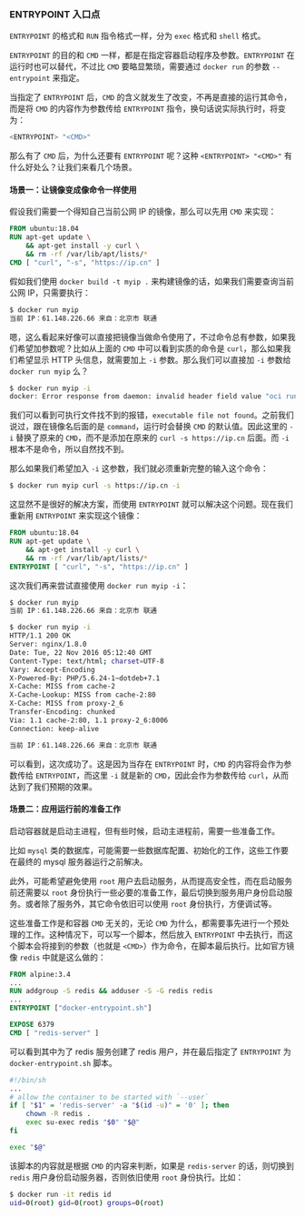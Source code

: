 ### ENTRYPOINT 入口点

`ENTRYPOINT` 的格式和 `RUN` 指令格式一样，分为 `exec` 格式和 `shell` 格式。

`ENTRYPOINT` 的目的和 `CMD` 一样，都是在指定容器启动程序及参数。`ENTRYPOINT` 在运行时也可以替代，不过比 `CMD` 要略显繁琐，需要通过 `docker run` 的参数 `--entrypoint` 来指定。

当指定了 `ENTRYPOINT` 后，`CMD` 的含义就发生了改变，不再是直接的运行其命令，而是将 `CMD` 的内容作为参数传给 `ENTRYPOINT` 指令，换句话说实际执行时，将变为：

```bash
<ENTRYPOINT> "<CMD>"
```

那么有了 `CMD` 后，为什么还要有 `ENTRYPOINT` 呢？这种 `<ENTRYPOINT> "<CMD>"` 有什么好处么？让我们来看几个场景。

#### 场景一：让镜像变成像命令一样使用

假设我们需要一个得知自己当前公网 IP 的镜像，那么可以先用 `CMD` 来实现：

```Dockerfile
FROM ubuntu:18.04
RUN apt-get update \
    && apt-get install -y curl \
    && rm -rf /var/lib/apt/lists/*
CMD [ "curl", "-s", "https://ip.cn" ]
```

假如我们使用 `docker build -t myip .` 来构建镜像的话，如果我们需要查询当前公网 IP，只需要执行：

```bash
$ docker run myip
当前 IP：61.148.226.66 来自：北京市 联通
```

嗯，这么看起来好像可以直接把镜像当做命令使用了，不过命令总有参数，如果我们希望加参数呢？比如从上面的 `CMD` 中可以看到实质的命令是 `curl`，那么如果我们希望显示 HTTP 头信息，就需要加上 `-i` 参数。那么我们可以直接加 `-i` 参数给 `docker run myip` 么？

```bash
$ docker run myip -i
docker: Error response from daemon: invalid header field value "oci runtime error: container_linux.go:247: starting container process caused \"exec: \\\"-i\\\": executable file not found in $PATH\"\n".
```

我们可以看到可执行文件找不到的报错，`executable file not found`。之前我们说过，跟在镜像名后面的是 `command`，运行时会替换 `CMD` 的默认值。因此这里的 `-i` 替换了原来的 `CMD`，而不是添加在原来的 `curl -s https://ip.cn` 后面。而 `-i` 根本不是命令，所以自然找不到。

那么如果我们希望加入 `-i` 这参数，我们就必须重新完整的输入这个命令：

```bash
$ docker run myip curl -s https://ip.cn -i
```

这显然不是很好的解决方案，而使用 `ENTRYPOINT` 就可以解决这个问题。现在我们重新用 `ENTRYPOINT` 来实现这个镜像：

```Dockerfile
FROM ubuntu:18.04
RUN apt-get update \
    && apt-get install -y curl \
    && rm -rf /var/lib/apt/lists/*
ENTRYPOINT [ "curl", "-s", "https://ip.cn" ]
```

这次我们再来尝试直接使用 `docker run myip -i`：

```bash
$ docker run myip
当前 IP：61.148.226.66 来自：北京市 联通

$ docker run myip -i
HTTP/1.1 200 OK
Server: nginx/1.8.0
Date: Tue, 22 Nov 2016 05:12:40 GMT
Content-Type: text/html; charset=UTF-8
Vary: Accept-Encoding
X-Powered-By: PHP/5.6.24-1~dotdeb+7.1
X-Cache: MISS from cache-2
X-Cache-Lookup: MISS from cache-2:80
X-Cache: MISS from proxy-2_6
Transfer-Encoding: chunked
Via: 1.1 cache-2:80, 1.1 proxy-2_6:8006
Connection: keep-alive

当前 IP：61.148.226.66 来自：北京市 联通
```

可以看到，这次成功了。这是因为当存在 `ENTRYPOINT` 时，`CMD` 的内容将会作为参数传给 `ENTRYPOINT`，而这里 `-i` 就是新的 `CMD`，因此会作为参数传给 `curl`，从而达到了我们预期的效果。

#### 场景二：应用运行前的准备工作

启动容器就是启动主进程，但有些时候，启动主进程前，需要一些准备工作。

比如 `mysql` 类的数据库，可能需要一些数据库配置、初始化的工作，这些工作要在最终的 mysql 服务器运行之前解决。

此外，可能希望避免使用 `root` 用户去启动服务，从而提高安全性，而在启动服务前还需要以 `root` 身份执行一些必要的准备工作，最后切换到服务用户身份启动服务。或者除了服务外，其它命令依旧可以使用 `root` 身份执行，方便调试等。

这些准备工作是和容器 `CMD` 无关的，无论 `CMD` 为什么，都需要事先进行一个预处理的工作。这种情况下，可以写一个脚本，然后放入 `ENTRYPOINT` 中去执行，而这个脚本会将接到的参数（也就是 `<CMD>`）作为命令，在脚本最后执行。比如官方镜像 `redis` 中就是这么做的：

```Dockerfile
FROM alpine:3.4
...
RUN addgroup -S redis && adduser -S -G redis redis
...
ENTRYPOINT ["docker-entrypoint.sh"]

EXPOSE 6379
CMD [ "redis-server" ]
```

可以看到其中为了 redis 服务创建了 redis 用户，并在最后指定了 `ENTRYPOINT` 为 `docker-entrypoint.sh` 脚本。

```bash
#!/bin/sh
...
# allow the container to be started with `--user`
if [ "$1" = 'redis-server' -a "$(id -u)" = '0' ]; then
	chown -R redis .
	exec su-exec redis "$0" "$@"
fi

exec "$@"
```

该脚本的内容就是根据 `CMD` 的内容来判断，如果是 `redis-server` 的话，则切换到 `redis` 用户身份启动服务器，否则依旧使用 `root` 身份执行。比如：

```bash
$ docker run -it redis id
uid=0(root) gid=0(root) groups=0(root)
```

